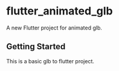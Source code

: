 # flutter_animated_glb

A new Flutter project for animated glb.

## Getting Started

This is a basic glb to flutter project.
